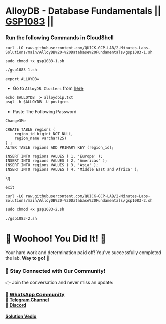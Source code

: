 # AlloyDB - Database Fundamentals || [GSP1083](https://www.cloudskillsboost.google/focuses/50122?parent=catalog) ||

### Run the following Commands in CloudShell

```
curl -LO raw.githubusercontent.com/QUICK-GCP-LAB/2-Minutes-Labs-Solutions/main/AlloyDB%20-%20Database%20Fundamentals/gsp1083-1.sh

sudo chmod +x gsp1083-1.sh

./gsp1083-1.sh
```
```
export ALLOYDB=
```

* Go to `AlloyDB Clusters` from [here](https://console.cloud.google.com/alloydb/clusters?)

```
echo $ALLOYDB  > alloydbip.txt
psql -h $ALLOYDB -U postgres
```

* Paste The Following Password

```
Change3Me
```
```
CREATE TABLE regions (
    region_id bigint NOT NULL,
    region_name varchar(25)
) ;
ALTER TABLE regions ADD PRIMARY KEY (region_id);
```
```
INSERT INTO regions VALUES ( 1, 'Europe' );
INSERT INTO regions VALUES ( 2, 'Americas' );
INSERT INTO regions VALUES ( 3, 'Asia' );
INSERT INTO regions VALUES ( 4, 'Middle East and Africa' );
```
```
\q
```
```
exit
```
```
curl -LO raw.githubusercontent.com/QUICK-GCP-LAB/2-Minutes-Labs-Solutions/main/AlloyDB%20-%20Database%20Fundamentals/gsp1083-2.sh

sudo chmod +x gsp1083-2.sh

./gsp1083-2.sh
```

# 🎉 Woohoo! You Did It! 🎉

Your hard work and determination paid off!
You've successfully completed the lab. **Way to go!** 🚀

### 💬 Stay Connected with Our Community!

👉 Join the conversation and never miss an update:

💚 [**𝗪𝗵𝗮𝘁𝘀𝗔𝗽𝗽 𝗖𝗼𝗺𝗺𝘂𝗻𝗶𝘁𝘆**](https://chat.whatsapp.com/FYKYrKwcwYDE2Xl08SEi7D) <br>
📢 [**Telegram Channel**](https://t.me/+e1HQkO3ao2FmMGQ1) <br>
👥 [**Discord**](https://discord.gg/VzBN22adUC)

#### [Solution Vedio](https://www.youtube.com/@officialSheBright)


